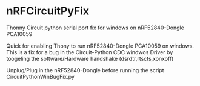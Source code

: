 # nRFCircuitPyFix
Thonny Circuit python serial port fix for windows on nRF52840-Dongle PCA10059

Quick for enabling Thony to run nRF52840-Dongle PCA10059 on windows.
This is a fix for a bug in the Circuit-Python CDC windwos Driver by
toogeling the software/Hardware handshake (dsrdtr,rtscts,xonxoff)

Unplug/Plug in the nRF52840-Dongle before running the script CircuitPythonWinBugFix.py



